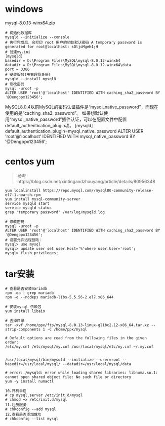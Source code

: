 # windows
mysql-8.0.13-winx64.zip

~~~
# 初始化数据库
mysqld --initialize --console
# 执行完成后，会打印 root 用户的初始默认密码 A temporary password is generated for root@localhost: sOtjoMgeh1;H
# 创建my.ini
[mysqld]
basedir = D:\Program Files\MySQL\mysql-8.0.12-winx64
datadir = D:\Program Files\MySQL\mysql-8.0.12-winx64\data
port = 3306
# 安装服务(用管理员身份)
mysqld --install mysql8
# 修改密码
mysql -uroot -p
ALTER USER 'root'@'localhost' IDENTIFIED WITH caching_sha2_password BY '@Dengppx123456';
~~~

>
MySQL8.0.4以前MySQL的密码认证插件是“mysql_native_password”，而现在使用的是“caching_sha2_password”。
如果想默认使用“mysql_native_password”插件认证，可以在配置文件中配置default_authentication_plugin项。
[mysqld]
default_authentication_plugin=mysql_native_password
ALTER USER 'root'@'localhost' IDENTIFIED WITH mysql_native_password BY '@Dengppx123456';


# centos yum
> 参考https://blog.csdn.net/xintingandzhouyang/article/details/80956348

~~~
yum localinstall https://repo.mysql.com//mysql80-community-release-el7-1.noarch.rpm
yum install mysql-community-server
service mysqld start
service mysqld status
grep 'temporary password' /var/log/mysqld.log

# 修改密码
mysql -uroot -p
ALTER USER 'root'@'localhost' IDENTIFIED WITH caching_sha2_password BY '@Dengppx123456';
# 设置允许远程登陆：
mysql> use mysql
mysql> update user set user.Host='%'where user.User='root';
mysql> flush privileges;
~~~


# tar安装
~~~
# 查看是否安装mariadb
rpm -qa | grep mariadb
rpm -e --nodeps mariadb-libs-5.5.56-2.el7.x86_644

# 安装mysql 依赖包
yum install libaio

# 去掉目录
tar -xvf /home/ppx/ftp/mysql-8.0.13-linux-glibc2.12-x86_64.tar.xz --strip-components 1 -C /home/ppx/mysql

# Default options are read from the following files in the given order:
/etc/my.cnf /etc/mysql/my.cnf /usr/local/mysql/etc/my.cnf ~/.my.cnf 


/usr/local/mysql/bin/mysqld --initialize --user=root --basedir=/usr/local/mysql/ --datadir=/usr/local/mysql/data

# error:./mysqld: error while loading shared libraries: libnuma.so.1: cannot open shared object file: No such file or directory
yum -y install numactl

10.开机自启 
# cp mysql.server /etc/init.d/mysql 
# chmod +x /etc/init.d/mysql 
11.注册服务 
# chkconfig --add mysql 
12.查看是否添加成功 
# chkconfig --list mysql 
~~~








